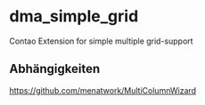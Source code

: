 # dma_simple_grid
Contao Extension for simple multiple grid-support

## Abhängigkeiten
https://github.com/menatwork/MultiColumnWizard
